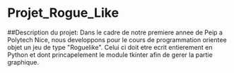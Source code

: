 # Projet_Rogue_Like

##Description du projet:
Dans le cadre de notre premiere annee de Peip a Polytech Nice, nous developpons pour le cours de programmation orientee objet un jeu de type "Roguelike". Celui ci doit etre ecrit entierement en Python et dont princapelement le module tkinter afin de gerer la partie graphique.